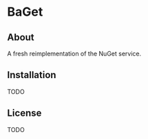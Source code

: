 # BaGet

## About

A fresh reimplementation of the NuGet service.

## Installation

TODO

## License

TODO
